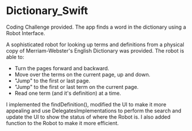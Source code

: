 # Dictionary_Swift
Coding Challenge provided. The app finds a word in the dictionary using a Robot Interface.

A sophisticated robot for looking up terms and definitions from a physical copy of Merriam-Webster's English Dictionary was provided. The robot is able to:

 - Turn the pages forward and backward.
 - Move over the terms on the current page, up and down. 
 - "Jump" to the first or last page. 
 - "Jump" to the first or last term on the current page. 
 - Read one term (and it's definition) at a time.

I implemented the findDefinition(), modified the UI to make it more appealing and use DelegatesImplementations to perform the search and update the UI to show the status of where the Robot is. 
I also added function to the Robot to make it more efficient.

